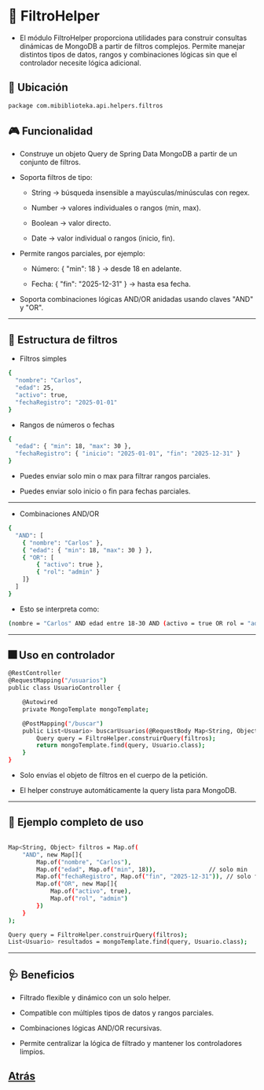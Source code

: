 # 🧪 FiltroHelper

- El módulo FiltroHelper proporciona utilidades para construir consultas
  dinámicas de MongoDB a partir de filtros complejos. Permite manejar distintos
  tipos de datos, rangos y combinaciones lógicas sin que el controlador necesite
  lógica adicional.

## 📍 Ubicación

```bash
package com.mibiblioteka.api.helpers.filtros
```

## 🎮 Funcionalidad

- Construye un objeto Query de Spring Data MongoDB a partir de un conjunto de
  filtros.

- Soporta filtros de tipo:

  - String → búsqueda insensible a mayúsculas/minúsculas con regex.

  - Number → valores individuales o rangos (min, max).

  - Boolean → valor directo.

  - Date → valor individual o rangos (inicio, fin).

- Permite rangos parciales, por ejemplo:

  - Número: { "min": 18 } → desde 18 en adelante.

  - Fecha: { "fin": "2025-12-31" } → hasta esa fecha.

- Soporta combinaciones lógicas AND/OR anidadas usando claves "AND" y "OR".

---

## 🧬 Estructura de filtros

- Filtros simples

```bash
{
  "nombre": "Carlos",
  "edad": 25,
  "activo": true,
  "fechaRegistro": "2025-01-01"
}
```

- Rangos de números o fechas

```bash
{
  "edad": { "min": 18, "max": 30 },
  "fechaRegistro": { "inicio": "2025-01-01", "fin": "2025-12-31" }
}
```

- Puedes enviar solo min o max para filtrar rangos parciales.

- Puedes enviar solo inicio o fin para fechas parciales.

---

- Combinaciones AND/OR

```bash
{
  "AND": [
    { "nombre": "Carlos" },
    { "edad": { "min": 18, "max": 30 } },
    { "OR": [
        { "activo": true },
        { "rol": "admin" }
    ]}
  ]
}
```

- Esto se interpreta como:

```bash
(nombre = "Carlos" AND edad entre 18-30 AND (activo = true OR rol = "admin"))

```

---

## 🎆 Uso en controlador

```bash
@RestController
@RequestMapping("/usuarios")
public class UsuarioController {

    @Autowired
    private MongoTemplate mongoTemplate;

    @PostMapping("/buscar")
    public List<Usuario> buscarUsuarios(@RequestBody Map<String, Object> filtros) {
        Query query = FiltroHelper.construirQuery(filtros);
        return mongoTemplate.find(query, Usuario.class);
    }
}
```

- Solo envías el objeto de filtros en el cuerpo de la petición.

- El helper construye automáticamente la query lista para MongoDB.

---

## 🧱 Ejemplo completo de uso

```bash

Map<String, Object> filtros = Map.of(
    "AND", new Map[]{
        Map.of("nombre", "Carlos"),
        Map.of("edad", Map.of("min", 18)),               // solo min
        Map.of("fechaRegistro", Map.of("fin", "2025-12-31")), // solo fin
        Map.of("OR", new Map[]{
            Map.of("activo", true),
            Map.of("rol", "admin")
        })
    }
);

Query query = FiltroHelper.construirQuery(filtros);
List<Usuario> resultados = mongoTemplate.find(query, Usuario.class);
```

---

## 🩺 Beneficios

- Filtrado flexible y dinámico con un solo helper.

- Compatible con múltiples tipos de datos y rangos parciales.

- Combinaciones lógicas AND/OR recursivas.

- Permite centralizar la lógica de filtrado y mantener los controladores
  limpios.

## [**Atrás**](../README.md)
